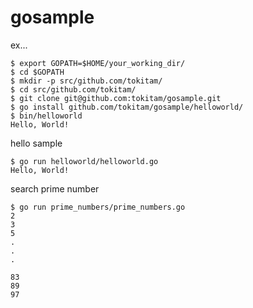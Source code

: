 # gosample

ex...
```
$ export GOPATH=$HOME/your_working_dir/
$ cd $GOPATH
$ mkdir -p src/github.com/tokitam/
$ cd src/github.com/tokitam/
$ git clone git@github.com:tokitam/gosample.git
$ go install github.com/tokitam/gosample/helloworld/
$ bin/helloworld
Hello, World!
```


hello sample
```
$ go run helloworld/helloworld.go
Hello, World!
```

search prime number
```
$ go run prime_numbers/prime_numbers.go
2
3
5
.
.
.

83
89
97
```

